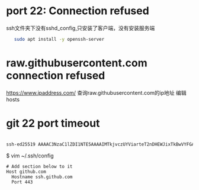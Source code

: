 # port 22: Connection refused
 ssh文件夹下没有sshd_config,只安装了客户端，没有安装服务端
 ```sh
    sudo apt install -y openssh-server
 ```

# raw.githubusercontent.com connection refused
https://www.ipaddress.com/ 查询raw.githubusercontent.com的ip地址
编辑hosts

# git 22 port timeout
```bash

ssh-ed25519 AAAAC3NzaC1lZDI1NTE5AAAAIMTkjvczUYViarteT2nDHEWJixTkBwVYFGAFpSKCImqk g@g-Aspire-One-522
```
$ vim ~/.ssh/config
```
# Add section below to it
Host github.com
  Hostname ssh.github.com
  Port 443
```
